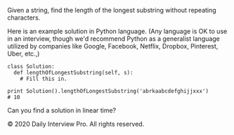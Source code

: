 Given a string, find the length of the longest substring without repeating characters.

Here is an example solution in Python language. (Any language is OK to use in an interview, though we'd recommend Python as a generalist language utilized by companies like Google, Facebook, Netflix, Dropbox, Pinterest, Uber, etc.,)

```
class Solution:
  def lengthOfLongestSubstring(self, s):
    # Fill this in.

print Solution().lengthOfLongestSubstring('abrkaabcdefghijjxxx')
# 10
```

Can you find a solution in linear time?

© 2020 Daily Interview Pro. All rights reserved.